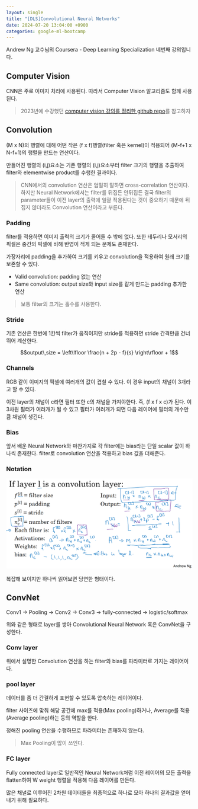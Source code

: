 ```yaml
---
layout: single
title: "[DLS]Convolutional Neural Networks"
date: 2024-07-20 13:04:00 +0900
categories: google-ml-bootcamp
---
```


Andrew Ng 교수님의 Coursera - Deep Learning Specialization 네번째 강의입니다.

## Computer Vision

CNN은 주로 이미지 처리에 사용된다. 따라서 Computer Vision 알고리즘도 함께 사용된다.

> 2023년에 수강했던 [computer vision 강의를 정리한 github repo](https://github.com/jagaldol/computer-vision)를 참고하자

## Convolution

(M x N)의 행렬에 대해 어떤 작은 (f x f)행렬(filter 혹은 kernel)이 적용되어 (M-f+1 x N-f+1)의 행렬을 만드는 연산이다.

만들어진 행렬의 (i,j)요소는 기존 행렬의 (i,j)요소부터 filter 크기의 행렬을 추출하여 filter와 elementwise product를 수행한 결과이다.

> CNN에서의 convolution 연산은 엄밀히 말하면 cross-correlation 연산이다. 하지만 Neural Network에서는 filter를 뒤집든 안뒤집든 결국 filter의 parameter들이 이전 layer의 출력에 일괄 적용된다는 것이 중요하기 때문에 뒤집지 않더라도 Convolution 연산이라고 부른다.

### Padding

filter를 적용하면 이미지 출력의 크기가 줄어들 수 밖에 없다. 또한 테두리나 모서리의 픽셀은 중간의 픽셀에 비해 반영이 적게 되는 문제도 존재한다.

가장자리에 padding을 추가하여 크기를 키우고 convolution을 적용하여 원래 크기를 보존할 수 있다.

- Valid convolution: padding 없는 연산
- Same convolution: output size와 input size를 같게 만드는 padding 추가한 연산

> 보통 filter의 크기는 홀수를 사용한다.

### Stride

기존 연산은 한번에 1칸씩 filter가 움직이지만 stride를 적용하면 stride 간격만큼 건너뛰어 계산한다.

$$output\,size = \left\lfloor \frac{n + 2p - f}{s} \right\rfloor + 1$$

### Channels

RGB 같이 이미지의 픽셀에 여러개의 값이 겹칠 수 있다. 이 경우 input의 채널이 3개라고 할 수 있다.

이전 layer의 채널이 c라면 필터 또한 c의 채널을 가져야한다. 즉, (f x f x c)가 된다. 이 3차원 필터가 여러개가 될 수 있고 필터가 여러개가 되면 다음 레이어에 필터의 개수만큼 채널이 생긴다.

### Bias

앞서 배운 Neural Network와 마찬가지로 각 filter에는 bias라는 단일 scalar 값이 하나씩 존재한다. filter로 convolution 연산을 적용하고 bias 값을 더해준다.

### Notation

![notation](/assets/images/2024/07/20/notation.png)

복잡해 보이지만 하나씩 읽어보면 당연한 형태이다.

## ConvNet

Conv1 -> Pooling -> Conv2 -> Conv3 -> fully-connected -> logistic/softmax

위와 같은 형태로 layer를 쌓아 Convolutional Neural Network 혹은 ConvNet을 구성한다.

### Conv layer

위에서 설명한 Convolution 연산을 하는 filter와 bias를 파라미터로 가지는 레이어이다.

### pool layer

데이터를 좀 더 간결하게 표현할 수 있도록 압축하는 레이어이다.

filter 사이즈에 맞춰 해당 공간에 max를 적용(Max pooling)하거나, Average를 적용(Average pooling)하는 등의 역할을 한다.

정해진 pooling 연산을 수행하므로 파라미터는 존재하지 않는다.

> Max Pooling이 많이 쓰인다.

### FC layer

Fully connected layer로 일반적인 Neural Network처럼 이전 레이어의 모든 출력을 flatten하여 W weight 행렬을 적용해 다음 레이어를 만든다.

많은 채널로 이루어진 2차원 데이터들을 최종적으로 하나로 모아 하나의 결과값을 얻어내기 위해 필요하다.
